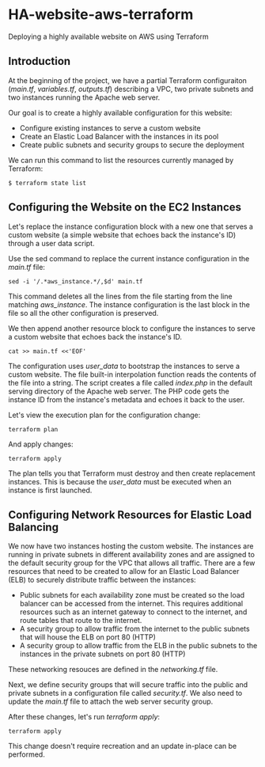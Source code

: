 # HA-website-aws-terraform
Deploying a highly available website on AWS using Terraform

## Introduction

At the beginning of the project, we have a partial Terraform configuraiton (_main.tf_, _variables.tf_, _outputs.tf_) describing a VPC, two private subnets and two instances running the Apache web server.

Our goal is to create a highly available configuration for this website:

- Configure existing instances to serve a custom website
- Create an Elastic Load Balancer with the instances in its pool
- Create public subnets and security groups to secure the deployment

We can run this command to list the resources currently managed by Terraform:
  
```
$ terraform state list
```

## Configuring the Website on the EC2 Instances

Let's replace the instance configuration block with a new one that serves a custom website (a simple website that echoes back the instance's ID) through a user data script.

Use the sed command to replace the current instance configuration in the _main.tf_ file:

```
sed -i '/.*aws_instance.*/,$d' main.tf
```
This command deletes all the lines from the file starting from the line matching _aws_instance_. The instance configuration is the last block in the file so all the other configuration is preserved.

We then append another resource block to configure the instances to serve a custom website that echoes back the instance's ID.

```
cat >> main.tf <<'EOF'
```

The configuration uses _user_data_ to bootstrap the instances to serve a custom website. The file built-in interpolation function reads the contents of the file into a string.
The script creates a file called _index.php_ in the default serving directory of the Apache web server. The PHP code gets the instance ID from the instance's metadata and echoes it back to the user.

Let's view the execution plan for the configuration change:

```
terraform plan
```

And apply changes:

```
terraform apply
```

The plan tells you that Terraform must destroy and then create replacement instances. This is because the _user_data_ must be executed when an instance is first launched.


## Configuring Network Resources for Elastic Load Balancing 

We now have two instances hosting the custom website. The instances are running in private subnets in different availability zones and are assigned to the default security group for the VPC that allows all traffic. There are a few resources that need to be created to allow for an Elastic Load Balancer (ELB) to securely distribute traffic between the instances:

- Public subnets for each availability zone must be created so the load balancer can be accessed from the internet. This requires additional resources such as an internet gateway to connect to the internet, and route tables that route to the internet.
- A security group to allow traffic from the internet to the public subnets that will house the ELB on port 80 (HTTP)
- A security group to allow traffic from the ELB in the public subnets to the instances in the private subnets on port 80 (HTTP)

These networking resouces are defined in the _networking.tf_ file.

Next, we define security groups that will secure traffic into the public and private subnets in a configuration file called _security.tf_.
We also need to update the _main.tf_ file to attach the web server security group.

After these changes, let's run _terraform apply_:

```
terraform apply
```

This change doesn't require recreation and an update in-place can be performed.


